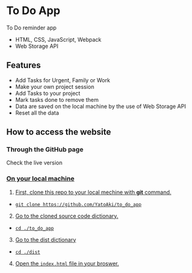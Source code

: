 # To Do App

To Do reminder app

* HTML, CSS, JavaScript, Webpack
* Web Storage API

## Features

* Add Tasks for Urgent, Family or Work
* Make your own project session
* Add Tasks to your project
* Mark tasks done to remove them
* Data are saved on the local machine by the use of Web Storage API
* Reset all the data

## How to access the website

### Through the GitHub page

Check the live version <a href="https://yatoaki.github.io/to_do_app/">
### On your local machine

1. First, clone this repo to your local mechine with __git__ command.
* `git clone https://github.com/YatoAki/to_do_app`
2. Go to the cloned source code dictionary.
* `cd ./to_do_app`
3. Go to the dist dictionary
* `cd ./dist`
4. Open the `index.html` file in your broswer.
